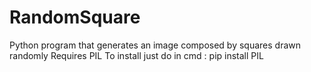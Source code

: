 # RandomSquare
Python program that generates an image composed by squares drawn randomly
Requires PIL 
To install just do in cmd : pip install PIL

